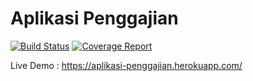 # Aplikasi Penggajian #

[![Build Status](https://travis-ci.org/idtazkia/aplikasi-penggajian.svg?branch=master)](https://travis-ci.org/idtazkia/aplikasi-penggajian)
[![Coverage Report](https://codecov.io/gh/idtazkia/aplikasi-penggajian/branch/master/graph/badge.svg)](https://codecov.io/gh/idtazkia/aplikasi-penggajian)


Live Demo : https://aplikasi-penggajian.herokuapp.com/